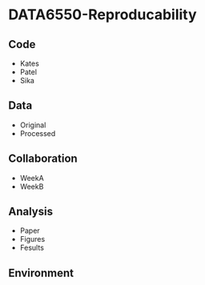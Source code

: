 # DATA6550-Reproducability

## Code <br>
 - Kates <br>
 - Patel <br>
 - Sika <br>
## Data <br>
  - Original <br>
  - Processed <br>
## Collaboration <br>
  - WeekA <br>
  - WeekB <br>
## Analysis <br>
  - Paper <br>
  - Figures <br>
  - Fesults <br>
## Environment <br>
